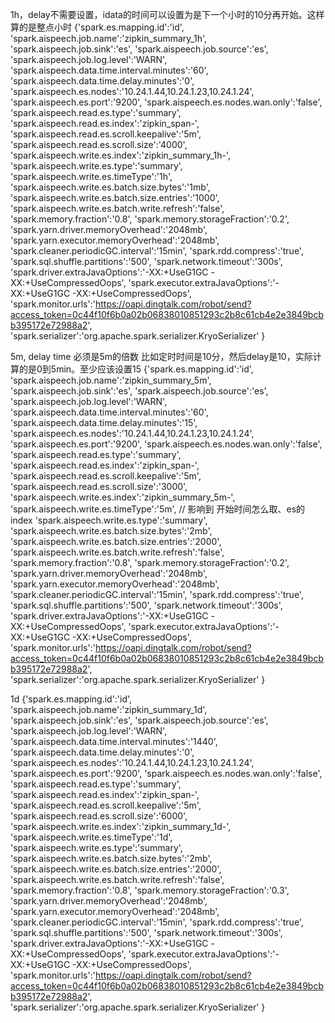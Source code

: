 1h，delay不需要设置，idata的时间可以设置为是下一个小时的10分再开始。这样算的是整点小时
{'spark.es.mapping.id':'id',
'spark.aispeech.job.name':'zipkin_summary_1h',
'spark.aispeech.job.sink':'es',
'spark.aispeech.job.source':'es',
'spark.aispeech.job.log.level':'WARN',
'spark.aispeech.data.time.interval.minutes':'60',
'spark.aispeech.data.time.delay.minutes':'0',
'spark.aispeech.es.nodes':'10.24.1.44,10.24.1.23,10.24.1.24',
'spark.aispeech.es.port':'9200',
'spark.aispeech.es.nodes.wan.only':'false',
'spark.aispeech.read.es.type':'summary',
'spark.aispeech.read.es.index':'zipkin_span-',
'spark.aispeech.read.es.scroll.keepalive':'5m',
'spark.aispeech.read.es.scroll.size':'4000',
'spark.aispeech.write.es.index':'zipkin_summary_1h-',
'spark.aispeech.write.es.type':'summary',
'spark.aispeech.write.es.timeType':'1h',
'spark.aispeech.write.es.batch.size.bytes':'1mb',
'spark.aispeech.write.es.batch.size.entries':'1000',
'spark.aispeech.write.es.batch.write.refresh':'false',
'spark.memory.fraction':'0.8',
'spark.memory.storageFraction':'0.2',
'spark.yarn.driver.memoryOverhead':'2048mb',
'spark.yarn.executor.memoryOverhead':'2048mb',
'spark.cleaner.periodicGC.interval':'15min',
'spark.rdd.compress':'true',
'spark.sql.shuffle.partitions':'500',
'spark.network.timeout':'300s',
'spark.driver.extraJavaOptions':'-XX:+UseG1GC -XX:+UseCompressedOops',
'spark.executor.extraJavaOptions':'-XX:+UseG1GC -XX:+UseCompressedOops',
'spark.monitor.urls':'https://oapi.dingtalk.com/robot/send?access_token=0c44f10f6b0a02b06838010851293c2b8c61cb4e2e3849bcbb395172e72988a2',
'spark.serializer':'org.apache.spark.serializer.KryoSerializer'
}


5m, delay time 必须是5m的倍数
比如定时时间是10分，然后delay是10，实际计算的是0到5min。至少应该设置15
{'spark.es.mapping.id':'id',
'spark.aispeech.job.name':'zipkin_summary_5m',
'spark.aispeech.job.sink':'es',
'spark.aispeech.job.source':'es',
'spark.aispeech.job.log.level':'WARN',
'spark.aispeech.data.time.interval.minutes':'60',
'spark.aispeech.data.time.delay.minutes':'15',
'spark.aispeech.es.nodes':'10.24.1.44,10.24.1.23,10.24.1.24',
'spark.aispeech.es.port':'9200',
'spark.aispeech.es.nodes.wan.only':'false',
'spark.aispeech.read.es.type':'summary',
'spark.aispeech.read.es.index':'zipkin_span-',
'spark.aispeech.read.es.scroll.keepalive':'5m',
'spark.aispeech.read.es.scroll.size':'3000',
'spark.aispeech.write.es.index':'zipkin_summary_5m-',
'spark.aispeech.write.es.timeType':'5m',   // 影响到 开始时间怎么取、es的index
'spark.aispeech.write.es.type':'summary',
'spark.aispeech.write.es.batch.size.bytes':'2mb',
'spark.aispeech.write.es.batch.size.entries':'2000',
'spark.aispeech.write.es.batch.write.refresh':'false',
'spark.memory.fraction':'0.8',
'spark.memory.storageFraction':'0.2',
'spark.yarn.driver.memoryOverhead':'2048mb',
'spark.yarn.executor.memoryOverhead':'2048mb',
'spark.cleaner.periodicGC.interval':'15min',
'spark.rdd.compress':'true',
'spark.sql.shuffle.partitions':'500',
'spark.network.timeout':'300s',
'spark.driver.extraJavaOptions':'-XX:+UseG1GC -XX:+UseCompressedOops',
'spark.executor.extraJavaOptions':'-XX:+UseG1GC -XX:+UseCompressedOops',
'spark.monitor.urls':'https://oapi.dingtalk.com/robot/send?access_token=0c44f10f6b0a02b06838010851293c2b8c61cb4e2e3849bcbb395172e72988a2',
'spark.serializer':'org.apache.spark.serializer.KryoSerializer'
}


1d
{'spark.es.mapping.id':'id',
'spark.aispeech.job.name':'zipkin_summary_1d',
'spark.aispeech.job.sink':'es',
'spark.aispeech.job.source':'es',
'spark.aispeech.job.log.level':'WARN',
'spark.aispeech.data.time.interval.minutes':'1440',
'spark.aispeech.data.time.delay.minutes':'0',
'spark.aispeech.es.nodes':'10.24.1.44,10.24.1.23,10.24.1.24',
'spark.aispeech.es.port':'9200',
'spark.aispeech.es.nodes.wan.only':'false',
'spark.aispeech.read.es.type':'summary',
'spark.aispeech.read.es.index':'zipkin_span-',
'spark.aispeech.read.es.scroll.keepalive':'5m',
'spark.aispeech.read.es.scroll.size':'6000',
'spark.aispeech.write.es.index':'zipkin_summary_1d-',
'spark.aispeech.write.es.timeType':'1d',
'spark.aispeech.write.es.type':'summary',
'spark.aispeech.write.es.batch.size.bytes':'2mb',
'spark.aispeech.write.es.batch.size.entries':'2000',
'spark.aispeech.write.es.batch.write.refresh':'false',
'spark.memory.fraction':'0.8',
'spark.memory.storageFraction':'0.3',
'spark.yarn.driver.memoryOverhead':'2048mb',
'spark.yarn.executor.memoryOverhead':'2048mb',
'spark.cleaner.periodicGC.interval':'15min',
'spark.rdd.compress':'true',
'spark.sql.shuffle.partitions':'500',
'spark.network.timeout':'300s',
'spark.driver.extraJavaOptions':'-XX:+UseG1GC -XX:+UseCompressedOops',
'spark.executor.extraJavaOptions':'-XX:+UseG1GC -XX:+UseCompressedOops',
'spark.monitor.urls':'https://oapi.dingtalk.com/robot/send?access_token=0c44f10f6b0a02b06838010851293c2b8c61cb4e2e3849bcbb395172e72988a2',
'spark.serializer':'org.apache.spark.serializer.KryoSerializer' }
